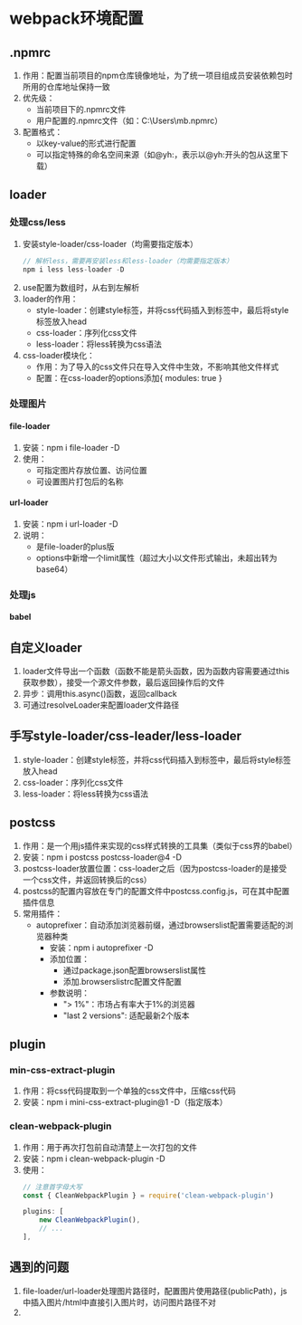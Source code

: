 <!--
 * @Author: mengbing mengbingg@outlook.com
 * @Date: 2022-08-25 16:58:37
 * @LastEditors: mengbing mengbingg@outlook.com
 * @LastEditTime: 2022-09-10 12:19:45
 * @Descripttion: webpack环境配置
-->
# webpack环境配置

## .npmrc
1. 作用：配置当前项目的npm仓库镜像地址，为了统一项目组成员安装依赖包时所用的仓库地址保持一致
2. 优先级：
    - 当前项目下的.npmrc文件
    - 用户配置的.npmrc文件（如：C:\Users\mb\.npmrc）
3. 配置格式：
    - 以key-value的形式进行配置
    - 可以指定特殊的命名空间来源（如@yh:，表示以@yh:开头的包从这里下载）

## loader
### 处理css/less
1. 安装style-loader/css-loader（均需要指定版本）
    ```js
    // 解析less，需要再安装less和less-loader（均需要指定版本）
    npm i less less-loader -D
    ```
2. use配置为数组时，从右到左解析
3. loader的作用：
    - style-loader：创建style标签，并将css代码插入到标签中，最后将style标签放入head
    - css-loader：序列化css文件
    - less-loader：将less转换为css语法
4. css-loader模块化：
    - 作用：为了导入的css文件只在导入文件中生效，不影响其他文件样式
    - 配置：在css-loader的options添加{ modules: true }

### 处理图片
#### file-loader
1. 安装：npm i file-loader -D
2. 使用：
    - 可指定图片存放位置、访问位置
    - 可设置图片打包后的名称

#### url-loader
1. 安装：npm i url-loader -D
2. 说明：
    - 是file-loader的plus版
    - options中新增一个limit属性（超过大小以文件形式输出，未超出转为base64）

### 处理js
#### babel

## 自定义loader
1. loader文件导出一个函数（函数不能是箭头函数，因为函数内容需要通过this获取参数），接受一个源文件参数，最后返回操作后的文件
2. 异步：调用this.async()函数，返回callback
3. 可通过resolveLoader来配置loader文件路径

## 手写style-loader/css-leader/less-loader
1. style-loader：创建style标签，并将css代码插入到标签中，最后将style标签放入head
2. css-loader：序列化css文件
3. less-loader：将less转换为css语法

## postcss
1. 作用：是一个用js插件来实现的css样式转换的工具集（类似于css界的babel）
2. 安装：npm i postcss postcss-loader@4 -D
3. postcss-loader放置位置：css-loader之后（因为postcss-loader的是接受一个css文件，并返回转换后的css）
4. postcss的配置内容放在专门的配置文件中postcss.config.js，可在其中配置插件信息
5. 常用插件：
    - autoprefixer：自动添加浏览器前缀，通过browserslist配置需要适配的浏览器种类
        - 安装：npm i autoprefixer -D
        - 添加位置：
            - 通过package.json配置browserslist属性
            - 添加.browserslistrc配置文件配置
        - 参数说明：
            - "> 1%"：市场占有率大于1%的浏览器
            - "last 2 versions": 适配最新2个版本

## plugin
### min-css-extract-plugin
1. 作用：将css代码提取到一个单独的css文件中，压缩css代码
2. 安装：npm i mini-css-extract-plugin@1 -D（指定版本）

### clean-webpack-plugin
1. 作用：用于再次打包前自动清楚上一次打包的文件
2. 安装：npm i clean-webpack-plugin -D
3. 使用：
    ```js
    // 注意首字母大写
    const { CleanWebpackPlugin } = require('clean-webpack-plugin')

    plugins: [
        new CleanWebpackPlugin(),
        // ...
    ],
    ```

## 遇到的问题
1. file-loader/url-loader处理图片路径时，配置图片使用路径(publicPath)，js中插入图片/html中直接引入图片时，访问图片路径不对
2. 